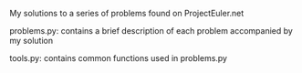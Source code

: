My solutions to a series of problems found on ProjectEuler.net

problems.py: contains a brief description of each problem accompanied 
             by my solution            

tools.py:    contains common functions used in problems.py 
